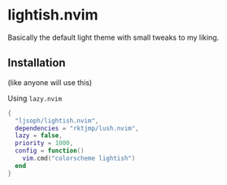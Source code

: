 # lightish.nvim

Basically the default light theme with small tweaks to my liking.

## Installation

(like anyone will use this)

Using `lazy.nvim`

```lua
{
  "ljsoph/lightish.nvim",
  dependencies = "rktjmp/lush.nvim",
  lazy = false,
  priority = 1000,
  config = function()
    vim.cmd("colorscheme lightish")
  end
}
```
